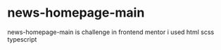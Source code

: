 # news-homepage-main
news-homepage-main is challenge in frontend mentor  i used html scss typescript
